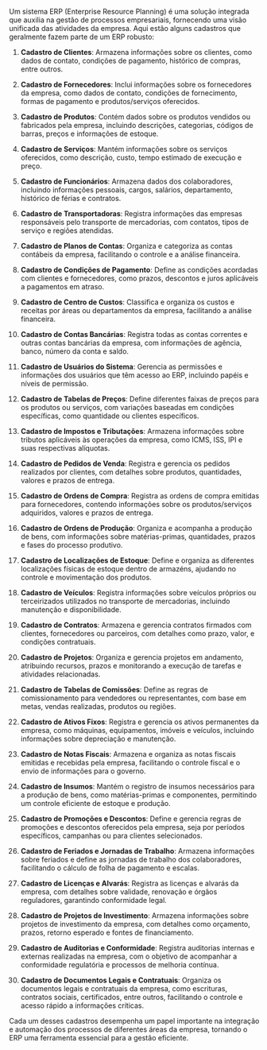 Um sistema ERP (Enterprise Resource Planning) é uma solução integrada que auxilia na gestão de processos empresariais, fornecendo uma visão unificada das atividades da empresa. Aqui estão alguns cadastros que geralmente fazem parte de um ERP robusto:

1. **Cadastro de Clientes**: Armazena informações sobre os clientes, como dados de contato, condições de pagamento, histórico de compras, entre outros.

2. **Cadastro de Fornecedores**: Inclui informações sobre os fornecedores da empresa, como dados de contato, condições de fornecimento, formas de pagamento e produtos/serviços oferecidos.

3. **Cadastro de Produtos**: Contém dados sobre os produtos vendidos ou fabricados pela empresa, incluindo descrições, categorias, códigos de barras, preços e informações de estoque.

4. **Cadastro de Serviços**: Mantém informações sobre os serviços oferecidos, como descrição, custo, tempo estimado de execução e preço.

5. **Cadastro de Funcionários**: Armazena dados dos colaboradores, incluindo informações pessoais, cargos, salários, departamento, histórico de férias e contratos.

6. **Cadastro de Transportadoras**: Registra informações das empresas responsáveis pelo transporte de mercadorias, com contatos, tipos de serviço e regiões atendidas.

7. **Cadastro de Planos de Contas**: Organiza e categoriza as contas contábeis da empresa, facilitando o controle e a análise financeira.

8. **Cadastro de Condições de Pagamento**: Define as condições acordadas com clientes e fornecedores, como prazos, descontos e juros aplicáveis a pagamentos em atraso.

9. **Cadastro de Centro de Custos**: Classifica e organiza os custos e receitas por áreas ou departamentos da empresa, facilitando a análise financeira.

10. **Cadastro de Contas Bancárias**: Registra todas as contas correntes e outras contas bancárias da empresa, com informações de agência, banco, número da conta e saldo.

11. **Cadastro de Usuários do Sistema**: Gerencia as permissões e informações dos usuários que têm acesso ao ERP, incluindo papéis e níveis de permissão.

12. **Cadastro de Tabelas de Preços**: Define diferentes faixas de preços para os produtos ou serviços, com variações baseadas em condições específicas, como quantidade ou clientes específicos.

13. **Cadastro de Impostos e Tributações**: Armazena informações sobre tributos aplicáveis às operações da empresa, como ICMS, ISS, IPI e suas respectivas alíquotas.

14. **Cadastro de Pedidos de Venda**: Registra e gerencia os pedidos realizados por clientes, com detalhes sobre produtos, quantidades, valores e prazos de entrega.

15. **Cadastro de Ordens de Compra**: Registra as ordens de compra emitidas para fornecedores, contendo informações sobre os produtos/serviços adquiridos, valores e prazos de entrega.

16. **Cadastro de Ordens de Produção**: Organiza e acompanha a produção de bens, com informações sobre matérias-primas, quantidades, prazos e fases do processo produtivo.

17. **Cadastro de Localizações de Estoque**: Define e organiza as diferentes localizações físicas de estoque dentro de armazéns, ajudando no controle e movimentação dos produtos.

18. **Cadastro de Veículos**: Registra informações sobre veículos próprios ou terceirizados utilizados no transporte de mercadorias, incluindo manutenção e disponibilidade.

19. **Cadastro de Contratos**: Armazena e gerencia contratos firmados com clientes, fornecedores ou parceiros, com detalhes como prazo, valor, e condições contratuais.

20. **Cadastro de Projetos**: Organiza e gerencia projetos em andamento, atribuindo recursos, prazos e monitorando a execução de tarefas e atividades relacionadas.

21. **Cadastro de Tabelas de Comissões**: Define as regras de comissionamento para vendedores ou representantes, com base em metas, vendas realizadas, produtos ou regiões.

22. **Cadastro de Ativos Fixos**: Registra e gerencia os ativos permanentes da empresa, como máquinas, equipamentos, imóveis e veículos, incluindo informações sobre depreciação e manutenção.

23. **Cadastro de Notas Fiscais**: Armazena e organiza as notas fiscais emitidas e recebidas pela empresa, facilitando o controle fiscal e o envio de informações para o governo.

24. **Cadastro de Insumos**: Mantém o registro de insumos necessários para a produção de bens, como matérias-primas e componentes, permitindo um controle eficiente de estoque e produção.

25. **Cadastro de Promoções e Descontos**: Define e gerencia regras de promoções e descontos oferecidos pela empresa, seja por períodos específicos, campanhas ou para clientes selecionados.

26. **Cadastro de Feriados e Jornadas de Trabalho**: Armazena informações sobre feriados e define as jornadas de trabalho dos colaboradores, facilitando o cálculo de folha de pagamento e escalas.

27. **Cadastro de Licenças e Alvarás**: Registra as licenças e alvarás da empresa, com detalhes sobre validade, renovação e órgãos reguladores, garantindo conformidade legal.

28. **Cadastro de Projetos de Investimento**: Armazena informações sobre projetos de investimento da empresa, com detalhes como orçamento, prazos, retorno esperado e fontes de financiamento.

29. **Cadastro de Auditorias e Conformidade**: Registra auditorias internas e externas realizadas na empresa, com o objetivo de acompanhar a conformidade regulatória e processos de melhoria contínua.

30. **Cadastro de Documentos Legais e Contratuais**: Organiza os documentos legais e contratuais da empresa, como escrituras, contratos sociais, certificados, entre outros, facilitando o controle e acesso rápido a informações críticas.

Cada um desses cadastros desempenha um papel importante na integração e automação dos processos de diferentes áreas da empresa, tornando o ERP uma ferramenta essencial para a gestão eficiente.
